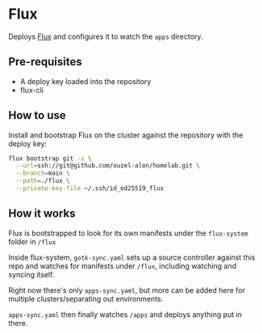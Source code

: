 # Flux

Deploys [Flux](https://fluxcd.io/) and configures it to watch the `apps` directory.

## Pre-requisites

* A deploy key loaded into the repository
* flux-cli

## How to use

Install and bootstrap Flux on the cluster against the repository with the deploy key:

```bash
flux bootstrap git -s \
  --url=ssh://git@github.com/ouzel-alon/homelab.git \
  --branch=main \
  --path=./flux \
  --private-key-file ~/.ssh/id_ed25519_flux
```

## How it works

Flux is bootstrapped to look for its own manifests under the `flux-system` folder in `/flux`

Inside flux-system, `gotk-sync.yaml` sets up a source controller against this repo and watches for manifests under `/flux`, including watching and syncing itself.

Right now there's only `apps-sync.yaml`, but more can be added here for multiple clusters/separating out environments.

`apps-sync.yaml` then finally watches `/apps` and deploys anything put in there.
